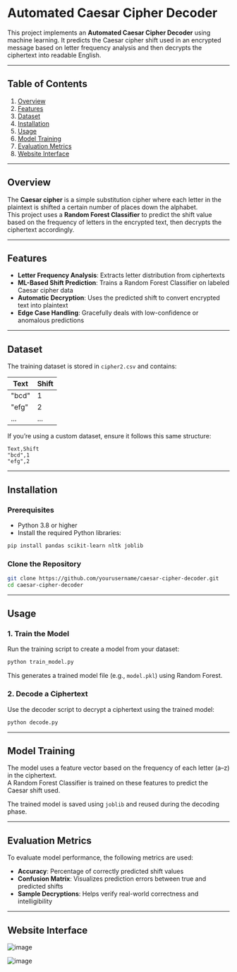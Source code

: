 # Automated Caesar Cipher Decoder

This project implements an **Automated Caesar Cipher Decoder** using machine learning. It predicts the Caesar cipher shift used in an encrypted message based on letter frequency analysis and then decrypts the ciphertext into readable English.

---

## Table of Contents

1. [Overview](#overview)
2. [Features](#features)
3. [Dataset](#dataset)
4. [Installation](#installation)
5. [Usage](#usage)
6. [Model Training](#model-training)
7. [Evaluation Metrics](#evaluation-metrics)
8. [Website Interface](#website-interface)

---

## Overview

The **Caesar cipher** is a simple substitution cipher where each letter in the plaintext is shifted a certain number of places down the alphabet.\
This project uses a **Random Forest Classifier** to predict the shift value based on the frequency of letters in the encrypted text, then decrypts the ciphertext accordingly.

---

## Features

- **Letter Frequency Analysis**: Extracts letter distribution from ciphertexts
- **ML-Based Shift Prediction**: Trains a Random Forest Classifier on labeled Caesar cipher data
- **Automatic Decryption**: Uses the predicted shift to convert encrypted text into plaintext
- **Edge Case Handling**: Gracefully deals with low-confidence or anomalous predictions

---

## Dataset

The training dataset is stored in `cipher2.csv` and contains:

| Text  | Shift |
| ----- | ----- |
| "bcd" | 1     |
| "efg" | 2     |
| ...   | ...   |

If you’re using a custom dataset, ensure it follows this same structure:

```csv
Text,Shift
"bcd",1
"efg",2
```

---

## Installation

### Prerequisites

- Python 3.8 or higher
- Install the required Python libraries:

```bash
pip install pandas scikit-learn nltk joblib
```

### Clone the Repository

```bash
git clone https://github.com/yourusername/caesar-cipher-decoder.git
cd caesar-cipher-decoder
```

---

## Usage

### 1. Train the Model

Run the training script to create a model from your dataset:

```bash
python train_model.py
```

This generates a trained model file (e.g., `model.pkl`) using Random Forest.

### 2. Decode a Ciphertext

Use the decoder script to decrypt a ciphertext using the trained model:

```bash
python decode.py
```

---

## Model Training

The model uses a feature vector based on the frequency of each letter (a–z) in the ciphertext.\
A Random Forest Classifier is trained on these features to predict the Caesar shift used.

The trained model is saved using `joblib` and reused during the decoding phase.

---

## Evaluation Metrics

To evaluate model performance, the following metrics are used:

- **Accuracy**: Percentage of correctly predicted shift values
- **Confusion Matrix**: Visualizes prediction errors between true and predicted shifts
- **Sample Decryptions**: Helps verify real-world correctness and intelligibility

---


## Website Interface

![image](https://github.com/user-attachments/assets/b58483d7-0987-4762-97ee-9045e984ada5)

![image](https://github.com/user-attachments/assets/ca85fcaf-d2c6-4134-8205-77c9312a860b)


